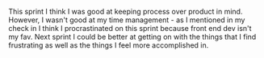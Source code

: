 This sprint I think I was good at keeping process over product in mind. However, I wasn't good at my time management - as I mentioned in my check in I think I procrastinated on this sprint because front end dev isn't my fav. Next sprint I could be better at getting on with the things that I find frustrating as well as the things I feel more accomplished in. 
